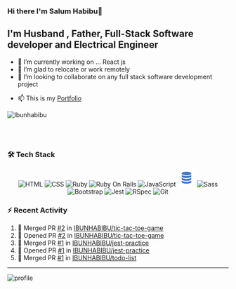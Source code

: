 ### Hi there I'm Salum Habibu👋

## I'm Husband , Father, Full-Stack Software developer and Electrical Engineer
- 🔭 I’m currently working on ... React js
- 🌱 I’m glad to relocate or work remotely
- 👯 I’m looking to collaborate on any full stack software development project
<!--
- 🤔 I’m looking for help with ...
- 💬 Ask me about ...
-->
- 📫 This is my [Portfolio](https://ibunhabibu.github.io/portfolio/)


<div>
<img align="center" src='https://github-readme-stats.vercel.app/api?username=IBUNHABIBU&count_private=true&show_icons=true&theme=great-gatsby' alt='Ibunhabibu's github stats'>
</div>

<br><br>
<h3>🛠 Tech Stack</h3>
<p align="center">
  <span align="center" class="d-flex">
    <img title="HTML" alt="HTML" height=40 src="https://www.w3.org/html/logo/downloads/HTML5_Badge_256.png">
    <img title="CSS" alt="CSS" height=40
      src="https://www.kindpng.com/picc/m/464-4640184_css3-png-download-css-icon-transparent-png.png">
    <img title="Ruby" alt="Ruby" height=40 src="https://blog.mwpreston.net/wp-content/uploads/2018/09/ruby-logo.png">
    <img title="Ruby On Rails" alt="Ruby On Rails" height=40 src="https://guides.rubyonrails.org/images/favicon.ico">
    <img title="JavaScript" alt="JavaScript" height=40
      src="https://upload.wikimedia.org/wikipedia/commons/thumb/9/99/Unofficial_JavaScript_logo_2.svg/600px-Unofficial_JavaScript_logo_2.svg.png">
    <!-- <img title="React" alt="React" height=40 src="https://cdn.worldvectorlogo.com/logos/react.svg">
    <img title="Redux" alt="Redux" height=40 src="https://seeklogo.com/images/R/redux-logo-9CA6836C12-seeklogo.com.png"> -->
    <img title="SQL" alt="SQL" height=40
      src="https://raw.githubusercontent.com/github/explore/80688e429a7d4ef2fca1e82350fe8e3517d3494d/topics/sql/sql.png">
    <img title="Sass" alt="Sass" height=40 src="https://sass-lang.com/assets/img/styleguide/color-1c4aab2b.png">
    <img title="Bootstrap" alt="Bootstrap" height=40
      src="https://upload.wikimedia.org/wikipedia/commons/thumb/b/b2/Bootstrap_logo.svg/480px-Bootstrap_logo.svg.png">
    <img title="Jest" alt="Jest" height=40 src="https://jestjs.io/img/jest-card-run.svg">
    <img title="RSpec" alt="RSpec" height=40 src="https://seeklogo.com/images/R/rspec-logo-DA1EE19A18-seeklogo.com.png">
    <img title="Git" alt="Git" height=40 src="https://git-scm.com/images/logos/downloads/Git-Icon-1788C.png">
    
  </span>
</p>


### :zap: Recent Activity

<!--START_SECTION:activity-->
1. 🎉 Merged PR [#2](https://github.com/IBUNHABIBU/tic-tac-toe-game/pull/2) in [IBUNHABIBU/tic-tac-toe-game](https://github.com/IBUNHABIBU/tic-tac-toe-game)
2. 💪 Opened PR [#2](https://github.com/IBUNHABIBU/tic-tac-toe-game/pull/2) in [IBUNHABIBU/tic-tac-toe-game](https://github.com/IBUNHABIBU/tic-tac-toe-game)
3. 🎉 Merged PR [#1](https://github.com/IBUNHABIBU/jest-practice/pull/1) in [IBUNHABIBU/jest-practice](https://github.com/IBUNHABIBU/jest-practice)
4. 💪 Opened PR [#1](https://github.com/IBUNHABIBU/jest-practice/pull/1) in [IBUNHABIBU/jest-practice](https://github.com/IBUNHABIBU/jest-practice)
5. 🎉 Merged PR [#1](https://github.com/IBUNHABIBU/todo-list/pull/1) in [IBUNHABIBU/todo-list](https://github.com/IBUNHABIBU/todo-list)
<!--END_SECTION:activity-->

---

​![profile](https://komarev.com/ghpvc/?username=IBUNHABIBU)
